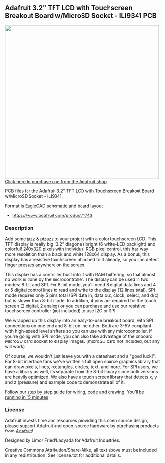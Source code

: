 ## Adafruit 3.2" TFT LCD with Touchscreen Breakout Board w/MicroSD Socket - ILI9341 PCB

<a href="http://www.adafruit.com/products/1743"><img src="assets/1743.jpg?raw=true" width="500px"><br/>
Click here to purchase one from the Adafruit shop</a>

PCB files for the Adafruit 3.2" TFT LCD with Touchscreen Breakout Board w/MicroSD Socket - ILI9341. 

Format is EagleCAD schematic and board layout
* https://www.adafruit.com/product/1743

### Description

Add some jazz & pizazz to your project with a color touchscreen LCD. This TFT display is really big (3.2" diagonal) bright (6 white-LED backlight) and colorful! 240x320 pixels with individual RGB pixel control, this has way more resolution than a black and white 128x64 display. As a bonus, this display has a resistive touchscreen attached to it already, so you can detect finger presses anywhere on the screen.

This display has a controller built into it with RAM buffering, so that almost no work is done by the microcontroller. The display can be used in two modes: 8-bit and SPI. For 8-bit mode, you'll need 8 digital data lines and 4 or 5 digital control lines to read and write to the display (12 lines total). SPI mode requires only 5 pins total (SPI data in, data out, clock, select, and d/c) but is slower than 8-bit mode. In addition, 4 pins are required for the touch screen (2 digital, 2 analog) or you can purchase and use our resistive touchscreen controller (not included) to use I2C or SPI

We wrapped up this display into an easy-to-use breakout board, with SPI connections on one end and 8-bit on the other. Both are 3-5V compliant with high-speed level shifters so you can use with any microcontroller. If you're going with SPI mode, you can also take advantage of the onboard MicroSD card socket to display images. (microSD card not included, but any will work)

Of course, we wouldn't just leave you with a datasheet and a "good luck!". For 8-bit interface fans we've written a full open source graphics library that can draw pixels, lines, rectangles, circles, text, and more. For SPI users, we have a library as well, its separate from the 8-bit library since both versions are heavily optimized. We also have a touch screen library that detects x, y and z (pressure) and example code to demonstrate all of it.

[Follow our step by step guide for wiring, code and drawing. You'll be running in 15 minutes](https://learn.adafruit.com/adafruit-2-8-and-3-2-color-tft-touchscreen-breakout-v2)

### License

Adafruit invests time and resources providing this open source design, please support Adafruit and open-source hardware by purchasing products from [Adafruit](https://www.adafruit.com)!

Designed by Limor Fried/Ladyada for Adafruit Industries.

Creative Commons Attribution/Share-Alike, all text above must be included in any redistribution. 
See license.txt for additional details.

